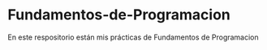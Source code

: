 # Fundamentos-de-Programacion

En este respositorio están mis prácticas de Fundamentos de Programacion

